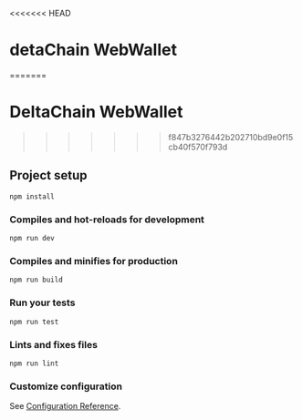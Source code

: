 <<<<<<< HEAD
# detaChain WebWallet
=======
# DeltaChain WebWallet
>>>>>>> f847b3276442b202710bd9e0f15cb40f570f793d

## Project setup
```
npm install
```

### Compiles and hot-reloads for development
```
npm run dev
```

### Compiles and minifies for production
```
npm run build
```

### Run your tests
```
npm run test
```

### Lints and fixes files
```
npm run lint
```

### Customize configuration
See [Configuration Reference](https://cli.vuejs.org/config/).
